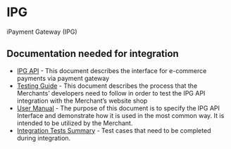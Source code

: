 # IPG
iPayment Gateway (IPG)

## Documentation needed for integration

* [IPG API](https://icard.direct/documents/IPG_API_v3.4_26.pdf) - This document describes the interface for e-commerce payments via payment gateway
* [Testing Guide](https://icard.direct/documents/IPG_API_Testing_guide_v3.4.pdf) -  This document describes the process that the Merchants’ developers need to follow in order to test the IPG API integration with the Merchant’s website shop
* [User Manual](https://icard.direct/documents/IPG_API_User_guide_v_3.2.1.pdf) - The purpose of this document is to specify the IPG API Interface and demonstrate how it is used in the most common way. It is intended to be utilized by the Merchant.
* [Integration Tests Summary](https://icard.direct/documents/IPG-Integration%20Tests%20Summary.xlsx) - Test cases that need to be completed during integration.

